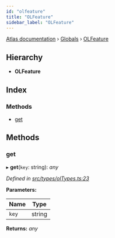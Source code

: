 ```yaml
---
id: "olfeature"
title: "OLFeature"
sidebar_label: "OLFeature"
---
```


[Atlas documentation](../index.md) › [Globals](../globals.md) › [OLFeature](olfeature.md)

## Hierarchy

* **OLFeature**

## Index

### Methods

* [get](olfeature.md#get)

## Methods

###  get

▸ **get**(`key`: string): *any*

*Defined in [src/types/olTypes.ts:23](https://github.com/chronark/atlas/blob/0e3b309/src/types/olTypes.ts#L23)*

**Parameters:**

Name | Type |
------ | ------ |
`key` | string |

**Returns:** *any*
